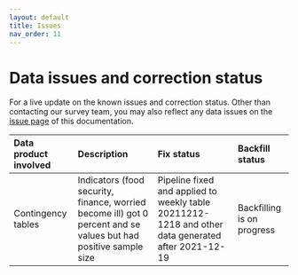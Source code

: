 ```yaml
---
layout: default
title: Issues
nav_order: 11
---
```


# Data issues and correction status
For a live update on the known issues and correction status. Other than contacting our survey team, you may also reflect any data issues on the [issue page](https://github.com/gisumd/COVID-19-API-Documentation/issues) of this documentation. 

| Data product involved             | Description          |Fix status           |Backfill status |
|:-------------------|:---------------------|:---------------------|:---------------------|
| Contingency tables            | Indicators (food security, finance, worried become ill) got 0 percent and se values but had positive sample size        | Pipeline fixed and applied to weekly table 20211212-1218 and other data generated after 2021-12-19 | Backfilling is on progress           |